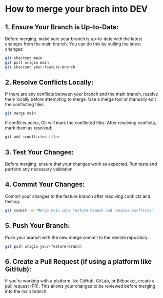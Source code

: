 # How to merge your brach into DEV
## 1. Ensure Your Branch is Up-to-Date:
Before merging, make sure your branch is up-to-date with the latest changes from the main branch. You can do this by pulling the latest changes:

```bash
git checkout main
git pull origin main
git checkout your-feature-branch
```
## 2. Resolve Conflicts Locally:
If there are any conflicts between your branch and the main branch, resolve them locally before attempting to merge. Use a merge tool or manually edit the conflicting files.

```bash
git merge main
```
If conflicts occur, Git will mark the conflicted files. After resolving conflicts, mark them as resolved:

```bash
git add <conflicted-file>
```

## 3. Test Your Changes:
Before merging, ensure that your changes work as expected. Run tests and perform any necessary validation.

## 4. Commit Your Changes:
Commit your changes to the feature branch after resolving conflicts and testing:

```bash
git commit -m "Merge main into feature branch and resolve conflicts"
```

## 5. Push Your Branch:
Push your branch with the new merge commit to the remote repository:

```bash
git push origin your-feature-branch
```

## 6. Create a Pull Request (if using a platform like GitHub):
If you're working with a platform like GitHub, GitLab, or Bitbucket, create a pull request (PR). This allows your changes to be reviewed before merging into the main branch.
